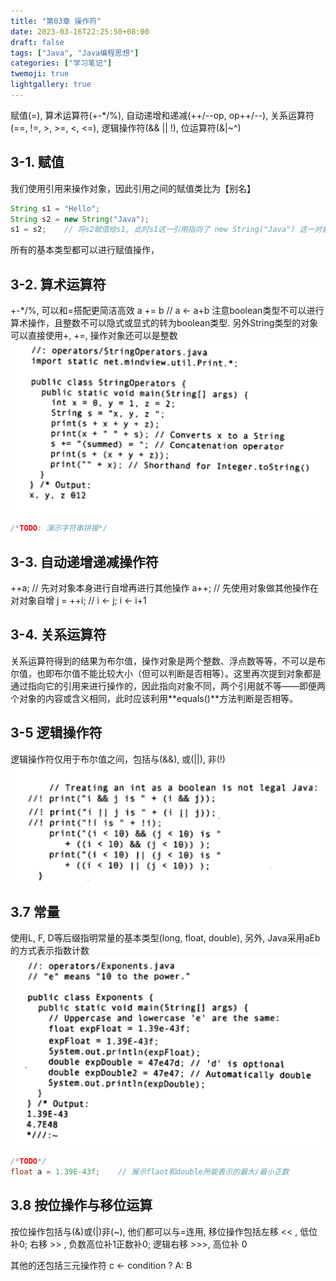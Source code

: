 ```yaml
---
title: "第03章 操作符"
date: 2023-03-16T22:25:50+08:00
draft: false
tags: ["Java", "Java编程思想"]
categories: ["学习笔记"]
twemoji: true
lightgallery: true
---
```


赋值(=), 算术运算符(+-*/%), 自动递增和递减(++/--op, op++/--), 关系运算符(==, !=, >, >=, <, <=), 逻辑操作符(&& || !), 位运算符(&|~^)
## 3-1. 赋值
我们使用引用来操作对象，因此引用之间的赋值类比为【别名】
```java
String s1 = "Hello";
String s2 = new String("Java");
s1 = s2;    // 将s2赋值给s1, 此时s1这一引用指向了 new String("Java") 这一对象, "Hello"这一对象就没有引用指向它了
```
所有的基本类型都可以进行赋值操作，
## 3-2. 算术运算符
+-*/%, 可以和=搭配更简洁高效
a += b // a <- a+b
注意boolean类型不可以进行算术操作，且整数不可以隐式或显式的转为boolean类型. 另外String类型的对象可以直接使用+, +=, 操作对象还可以是整数
![](./image/2023-02-10-14-32-41.png)
```java
/*TODO: 演示字符串拼接*/
```
## 3-3. 自动递增递减操作符
++a;	// 先对对象本身进行自增再进行其他操作
a++;	// 先使用对象做其他操作在对对象自增
j = ++i;	// i <- j; i <- i+1
## 3-4. 关系运算符
关系运算符得到的结果为布尔值，操作对象是两个整数、浮点数等等，不可以是布尔值，也即布尔值不能比较大小（但可以判断是否相等）。这里再次提到对象都是通过指向它的引用来进行操作的，因此指向对象不同，两个引用就不等——即便两个对象的内容或含义相同，此时应该利用**equals()**方法判断是否相等。
## 3-5 逻辑操作符
逻辑操作符仅用于布尔值之间，包括与(&&), 或(||), 非(!)
![](./image/2023-02-10-14-22-06.png)
## 3.7 常量
使用L, F, D等后缀指明常量的基本类型(long, float, double), 另外, Java采用aEb的方式表示指数计数
![](./image/2023-02-10-14-40-03.png)
```java
/*TODO*/
float a = 1.39E-43f;	// 展示flaot和double所能表示的最大/最小正数
```
## 3.8 按位操作与移位运算
按位操作包括与(&)或(|)非(~), 他们都可以与=连用, 移位操作包括左移 << , 低位补0; 右移 >> , 负数高位补1正数补0; 逻辑右移 >>>, 高位补 0

其他的还包括三元操作符 c <- condition ? A: B

